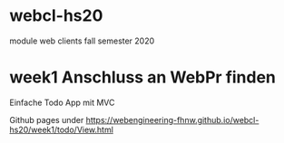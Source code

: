 # webcl-hs20
module web clients fall semester 2020

# week1 Anschluss an WebPr finden

Einfache Todo App mit MVC

Github pages under https://webengineering-fhnw.github.io/webcl-hs20/week1/todo/View.html
